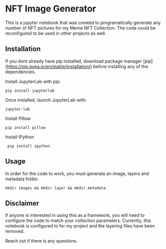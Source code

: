 # NFT Image Generator

This is a jupyter notebook that was created to programatically generate any number of NFT pictures for my Meme NFT Collection. The code could be reconfigured to be used in other projects as well. 

## Installation
If you dont already have pip installed, download package manager [pip] (https://pip.pypa.io/en/stable/installation/) before installing any of the dependencies.

Install JupyterLab with pip:
```shell
pip install jupyterlab
```

Once installed, launch JupyterLab with:
```shell
jupyter-lab
```

Install Pillow
```shell
pip install pillow
```

Install iPython
```shell
 pip install ipython
 ```

## Usage

In order for the code to work, you must generate an image, layers and metadata folder.

```shell
mkdir images && mkdir layer && mkdir metadata
```

## Disclaimer

If anyone is interested in using this as a framework, you will need to configure the code to match your collection parameters. Currently, this notebook is configured to for my project and the layering files have been removed. 

Reach out if there is any questions. 